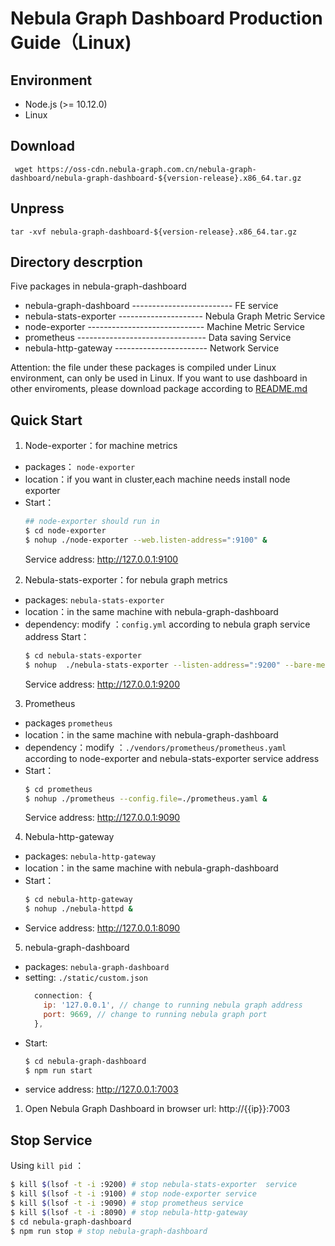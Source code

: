 # Nebula Graph Dashboard Production Guide（Linux)

## Environment
- Node.js (>= 10.12.0)
- Linux

## Download
` wget https://oss-cdn.nebula-graph.com.cn/nebula-graph-dashboard/nebula-graph-dashboard-${version-release}.x86_64.tar.gz`

## Unpress
`tar -xvf nebula-graph-dashboard-${version-release}.x86_64.tar.gz`


## Directory descrption
Five packages in nebula-graph-dashboard 
- nebula-graph-dashboard ------------------------- FE service
- nebula-stats-exporter --------------------- Nebula Graph Metric Service
- node-exporter ----------------------------- Machine Metric Service
- prometheus -------------------------------- Data saving Service
- nebula-http-gateway ----------------------- Network Service

Attention: the file under these packages is compiled under Linux environment, can only be used in Linux. If you want to use dashboard in other enviroments, please download package according to [README.md](README.md)

## Quick Start

1. Node-exporter：for machine metrics
- packages： `node-exporter`
- location：if you want in cluster,each machine needs install node exporter
- Start：
  ```bash
  ## node-exporter should run in 
  $ cd node-exporter
  $ nohup ./node-exporter --web.listen-address=":9100" &
  ```
  Service address: http://127.0.0.1:9100

2. Nebula-stats-exporter：for nebula graph metrics
- packages: `nebula-stats-exporter`
- location：in the same machine with nebula-graph-dashboard
- dependency: modify ：`config.yml` according to nebula graph service address
  Start：
  ```bash
  $ cd nebula-stats-exporter
  $ nohup  ./nebula-stats-exporter --listen-address=":9200" --bare-metal --bare-metal-config=./config.yaml &
  ```
  Service address: http://127.0.0.1:9200

3. Prometheus
- packages `prometheus`
- location：in the same machine with nebula-graph-dashboard
- dependency：modify ：`./vendors/prometheus/prometheus.yaml` according to node-exporter and nebula-stats-exporter service address
- Start：
  ```bash
  $ cd prometheus
  $ nohup ./prometheus --config.file=./prometheus.yaml &
  ```
  Service address: http://127.0.0.1:9090

4. Nebula-http-gateway
- packages: `nebula-http-gateway`
- location：in the same machine with nebula-graph-dashboard
- Start：
  ```bash
  $ cd nebula-http-gateway
  $ nohup ./nebula-httpd &
  ```
- Service address: http://127.0.0.1:8090

5. nebula-graph-dashboard
- packages: `nebula-graph-dashboard`
- setting: `./static/custom.json`
  ```javascript
    connection: {
      ip: '127.0.0.1', // change to running nebula graph address
      port: 9669, // change to running nebula graph port
    },
  ```
- Start:
  ```bash
  $ cd nebula-graph-dashboard
  $ npm run start
  ```
- service address: http://127.0.0.1:7003

1. Open Nebula Graph Dashboard in browser
url: http://{{ip}}:7003


## Stop Service
Using `kill pid` ：

```bash
$ kill $(lsof -t -i :9200) # stop nebula-stats-exporter  service
$ kill $(lsof -t -i :9100) # stop node-exporter service
$ kill $(lsof -t -i :9090) # stop prometheus service
$ kill $(lsof -t -i :8090) # stop nebula-http-gateway
$ cd nebula-graph-dashboard
$ npm run stop # stop nebula-graph-dashboard
```


